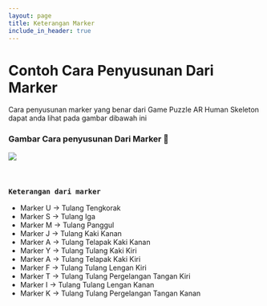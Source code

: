 ```yaml
---
layout: page
title: Keterangan Marker
include_in_header: true
---
```


# Contoh Cara Penyusunan Dari Marker 
Cara penyusunan marker yang benar dari Game Puzzle AR Human Skeleton dapat anda lihat pada gambar dibawah ini

### Gambar Cara penyusunan Dari Marker 📌

![](/assets/fix-susun-marker.jpg)

<br>

### `Keterangan dari marker`
- Marker U -> Tulang Tengkorak
- Marker S -> Tulang Iga
- Marker M -> Tulang Panggul
- Marker J -> Tulang Kaki Kanan
- Marker A -> Tulang Telapak Kaki Kanan
- Marker Y -> Tulang Tulang Kaki Kiri
- Marker A -> Tulang Telapak Kaki Kiri
- Marker F -> Tulang Tulang Lengan Kiri
- Marker T -> Tulang Tulang Pergelangan Tangan Kiri
- Marker I -> Tulang Tulang Lengan Kanan
- Marker K -> Tulang Tulang Pergelangan Tangan Kanan

<br>

